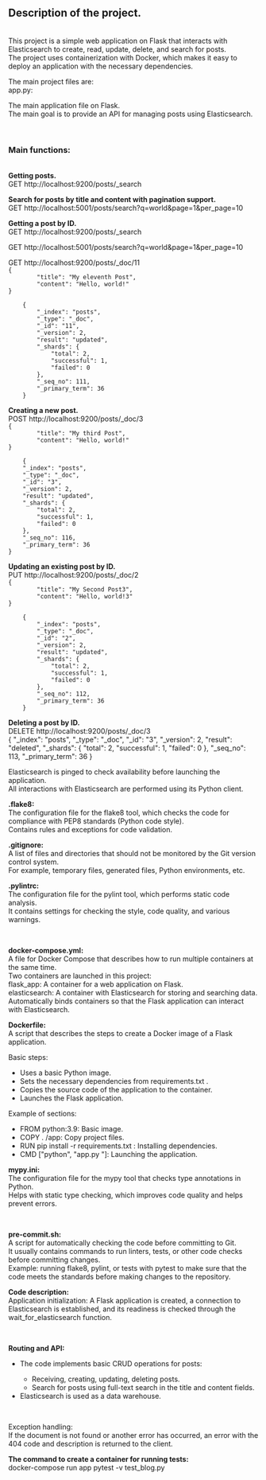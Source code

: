 <p><h2>Description of the project.</h2><br>
This project is a simple web application on Flask that interacts with Elasticsearch to create, read, update, delete, and search for posts.<br>
The project uses containerization with Docker, which makes it easy to deploy an application with the necessary dependencies.</p>

<p>The main project files are:<br>
app.py:</p>

<p>The main application file on Flask. <br>
The main goal is to provide an API for managing posts using Elasticsearch. <br></p>
<br>

<p><h3>Main functions:</h3> <br>
<strong>Getting posts.</strong> <br>
GET http://localhost:9200/posts/_search</p>

<p><strong>Search for posts by title and content with pagination support.</strong> <br>
GET http://localhost:5001/posts/search?q=world&page=1&per_page=10</p>

<p><strong>Getting a post by ID.</strong> <br>
GET http://localhost:9200/posts/_search</p>

<p>GET http://localhost:5001/posts/search?q=world&page=1&per_page=10</p>

</p>GET http://localhost:9200/posts/_doc/11 <br>
<code>{
        "title": "My eleventh Post",
        "content": "Hello, world!"
}</code>

        {
            "_index": "posts",
            "_type": "_doc",
            "_id": "11",
            "_version": 2,
            "result": "updated",
            "_shards": {
                "total": 2,
                "successful": 1,
                "failed": 0
            },
            "_seq_no": 111,
            "_primary_term": 36
        }
</p>
<p><strong>Creating a new post.</strong> <br>
POST http://localhost:9200/posts/_doc/3 <br>
<code>{
        "title": "My third Post",
        "content": "Hello, world!"
}</code>

        {
        "_index": "posts",
        "_type": "_doc",
        "_id": "3",
        "_version": 2,
        "result": "updated",
        "_shards": {
            "total": 2,
            "successful": 1,
            "failed": 0
        },
        "_seq_no": 116,
        "_primary_term": 36
    }
</p>
<p><strong>Updating an existing post by ID.</strong> <br>
PUT http://localhost:9200/posts/_doc/2 <br>
<code>{
        "title": "My Second Post3",
        "content": "Hello, world!3"
}</code>

        {
            "_index": "posts",
            "_type": "_doc",
            "_id": "2",
            "_version": 2,
            "result": "updated",
            "_shards": {
                "total": 2,
                "successful": 1,
                "failed": 0
            },
            "_seq_no": 112,
            "_primary_term": 36
        }
</p>
<p><strong>Deleting a post by ID.</strong> <br>
DELETE http://localhost:9200/posts/_doc/3 <br>
    {
        "_index": "posts",
        "_type": "_doc",
        "_id": "3",
        "_version": 2,
        "result": "deleted",
        "_shards": {
            "total": 2,
            "successful": 1,
            "failed": 0
        },
        "_seq_no": 113,
        "_primary_term": 36
    }
</p>
<p>Elasticsearch is pinged to check availability before launching the application. <br>
All interactions with Elasticsearch are performed using its Python client.</p>


<p><strong>.flake8: </strong><br>
The configuration file for the flake8 tool, which checks the code for compliance with PEP8 standards (Python code style). <br>
Contains rules and exceptions for code validation.</p>


<p><strong>.gitignore: </strong><br>
A list of files and directories that should not be monitored by the Git version control system. <br>
For example, temporary files, generated files, Python environments, etc.</p>


<p><strong>.pylintrc: </strong><br>
The configuration file for the pylint tool, which performs static code analysis. <br>
It contains settings for checking the style, code quality, and various warnings.</p> <br>


<p><strong>docker-compose.yml: </strong><br>
A file for Docker Compose that describes how to run multiple containers at the same time. <br>
Two containers are launched in this project: <br>
    flask_app: A container for a web application on Flask. <br>
    elasticsearch: A container with Elasticsearch for storing and searching data. <br>
Automatically binds containers so that the Flask application can interact with Elasticsearch.</p>


<p><strong>Dockerfile: </strong><br>
A script that describes the steps to create a Docker image of a Flask application. <br>
<p></p>Basic steps: <br>
    <ul>
        <li>Uses a basic Python image. <br></li>
        <li>Sets the necessary dependencies from requirements.txt . <br></li>
        <li>Copies the source code of the application to the container. <br></li>
        <li>Launches the Flask application. <br></li>
    </ul>
Example of sections: <br>
    <ul>
        <li>FROM python:3.9: Basic image. <br></li>
        <li>COPY . /app: Copy project files. <br></li>
        <li>RUN pip install -r requirements.txt : Installing dependencies. <br></li>
        <li>CMD ["python", "app.py "]: Launching the application. <br></p></li>
    </ul>
</p>


<p><strong>mypy.ini: </strong><br>
The configuration file for the mypy tool that checks type annotations in Python. <br>
Helps with static type checking, which improves code quality and helps prevent errors.</p> <br>


<p><strong>pre-commit.sh: </strong><br>
A script for automatically checking the code before committing to Git. <br>
It usually contains commands to run linters, tests, or other code checks before committing changes. <br>
Example: running flake8, pylint, or tests with pytest to make sure that the code meets the standards before making changes to the repository.</p>


<p><strong>Code description: </strong><br>
Application initialization: A Flask application is created, a connection to Elasticsearch is established, and its readiness is checked through the wait_for_elasticsearch function.</p> <br>
<p><strong>Routing and API: </strong><br>
    <ul>
        <li>The code implements basic CRUD operations for posts: <br></li>
            <ul>
                <li>Receiving, creating, updating, deleting posts. <br></li>
                <li>Search for posts using full-text search in the title and content fields. <br></li>
            </ul>
        <li>Elasticsearch is used as a data warehouse.</li>
    </ul>
</p>

<br>
<p></p>Exception handling:<br>
If the document is not found or another error has occurred, an error with the 404 code and description is returned to the client.</p>


<p><strong>The command to create a container for running tests:</strong><br>
docker-compose run app pytest -v test_blog.py</p>

